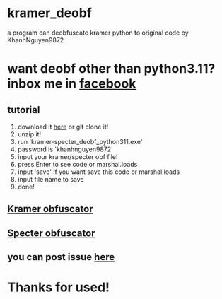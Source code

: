# kramer_deobf
a program can deobfuscate kramer python to original code by KhanhNguyen9872

# want deobf other than python3.11? inbox me in [facebook](https://fb.me/khanh10a1)

## tutorial
1. download it [here](https://github.com/KhanhNguyen9872/kramer-specter_deobf/archive/refs/heads/main.zip) or git clone it!
2. unzip it!
3. run 'kramer-specter_deobf_python311.exe'
4. password is 'khanhnguyen9872'
5. input your kramer/specter obf file!
6. press Enter to see code or marshal.loads
7. input 'save' if you want save this code or marshal.loads
8. input file name to save
9. done!

## [Kramer obfuscator](https://github.com/billythegoat356/Kramer)
## [Specter obfuscator](https://github.com/billythegoat356/Specter)

## you can post issue [here](https://github.com/KhanhNguyen9872/kramer-specter_deobf/issues/new)

# Thanks for used!
